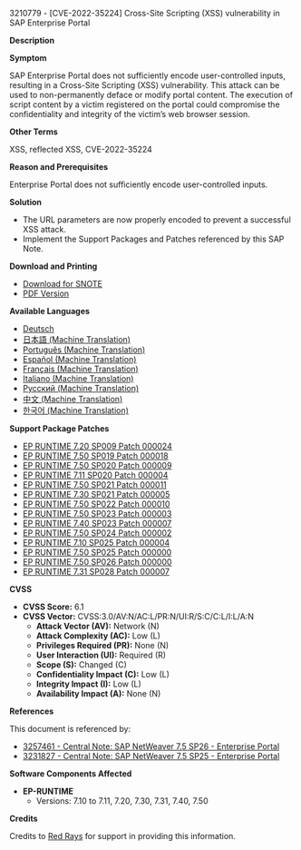 3210779 - [CVE-2022-35224] Cross-Site Scripting (XSS) vulnerability in SAP Enterprise Portal

**Description**

**Symptom**

SAP Enterprise Portal does not sufficiently encode user-controlled inputs, resulting in a Cross-Site Scripting (XSS) vulnerability. This attack can be used to non-permanently deface or modify portal content. The execution of script content by a victim registered on the portal could compromise the confidentiality and integrity of the victim’s web browser session.

**Other Terms**

XSS, reflected XSS, CVE-2022-35224

**Reason and Prerequisites**

Enterprise Portal does not sufficiently encode user-controlled inputs.

**Solution**

- The URL parameters are now properly encoded to prevent a successful XSS attack.
- Implement the Support Packages and Patches referenced by this SAP Note.

**Download and Printing**

- [Download for SNOTE](https://notesdownloads.sap.com/note/0040000000898292022)
- [PDF Version](https://userapps.support.sap.com/sap/support/sfm/notes/print/0003210779?language=en-US&token=4C43227179C3994E12CA539AECD2FF25)

**Available Languages**

- [Deutsch](https://me.sap.com/notes/0003210779/D)
- [日本語 (Machine Translation)](https://me.sap.com/notes/0003210779/J)
- [Português (Machine Translation)](https://me.sap.com/notes/0003210779/P)
- [Español (Machine Translation)](https://me.sap.com/notes/0003210779/S)
- [Français (Machine Translation)](https://me.sap.com/notes/0003210779/F)
- [Italiano (Machine Translation)](https://me.sap.com/notes/0003210779/I)
- [Русский (Machine Translation)](https://me.sap.com/notes/0003210779/R)
- [中文 (Machine Translation)](https://me.sap.com/notes/0003210779/1)
- [한국어 (Machine Translation)](https://me.sap.com/notes/0003210779/3)

**Support Package Patches**

- [EP RUNTIME 7.20 SP009 Patch 000024](https://userapps.support.sap.com/sap/support/swdc/notes?cvnr=01200615320200012953&support_package=SP009&patch_level=000024)
- [EP RUNTIME 7.50 SP019 Patch 000018](https://userapps.support.sap.com/sap/support/swdc/notes?cvnr=73554900100200001467&support_package=SP019&patch_level=000018)
- [EP RUNTIME 7.50 SP020 Patch 000009](https://userapps.support.sap.com/sap/support/swdc/notes?cvnr=73554900100200001467&support_package=SP020&patch_level=000009)
- [EP RUNTIME 7.11 SP020 Patch 000004](https://me.sap.com/sap/support/notes/edit/0003210779)
- [EP RUNTIME 7.50 SP021 Patch 000011](https://userapps.support.sap.com/sap/support/swdc/notes?cvnr=73554900100200001467&support_package=SP021&patch_level=000011)
- [EP RUNTIME 7.30 SP021 Patch 000005](https://userapps.support.sap.com/sap/support/swdc/notes?cvnr=01200615320200015108&support_package=SP021&patch_level=000005)
- [EP RUNTIME 7.50 SP022 Patch 000010](https://userapps.support.sap.com/sap/support/swdc/notes?cvnr=73554900100200001467&support_package=SP022&patch_level=000010)
- [EP RUNTIME 7.50 SP023 Patch 000003](https://userapps.support.sap.com/sap/support/swdc/notes?cvnr=73554900100200001467&support_package=SP023&patch_level=000003)
- [EP RUNTIME 7.40 SP023 Patch 000007](https://userapps.support.sap.com/sap/support/swdc/notes?cvnr=67838200100200019788&support_package=SP023&patch_level=000007)
- [EP RUNTIME 7.50 SP024 Patch 000002](https://userapps.support.sap.com/sap/support/swdc/notes?cvnr=73554900100200001467&support_package=SP024&patch_level=000002)
- [EP RUNTIME 7.10 SP025 Patch 000004](https://me.sap.com/sap/support/notes/edit/0003210779)
- [EP RUNTIME 7.50 SP025 Patch 000000](https://userapps.support.sap.com/sap/support/swdc/notes?cvnr=73554900100200001467&support_package=SP025&patch_level=000000)
- [EP RUNTIME 7.50 SP026 Patch 000000](https://userapps.support.sap.com/sap/support/swdc/notes?cvnr=73554900100200001467&support_package=SP026&patch_level=000000)
- [EP RUNTIME 7.31 SP028 Patch 000007](https://userapps.support.sap.com/sap/support/swdc/notes?cvnr=01200314690200014358&support_package=SP028&patch_level=000007)

**CVSS**

- **CVSS Score:** 6.1
- **CVSS Vector:** CVSS:3.0/AV:N/AC:L/PR:N/UI:R/S:C/C:L/I:L/A:N
  - **Attack Vector (AV):** Network (N)
  - **Attack Complexity (AC):** Low (L)
  - **Privileges Required (PR):** None (N)
  - **User Interaction (UI):** Required (R)
  - **Scope (S):** Changed (C)
  - **Confidentiality Impact (C):** Low (L)
  - **Integrity Impact (I):** Low (L)
  - **Availability Impact (A):** None (N)

**References**

This document is referenced by:

- [3257461 - Central Note: SAP NetWeaver 7.5 SP26 - Enterprise Portal](https://me.sap.com/notes/3257461)
- [3231827 - Central Note: SAP NetWeaver 7.5 SP25 - Enterprise Portal](https://me.sap.com/notes/3231827)

**Software Components Affected**

- **EP-RUNTIME**
  - Versions: 7.10 to 7.11, 7.20, 7.30, 7.31, 7.40, 7.50

**Credits**

Credits to [Red Rays](https://redrays.io) for support in providing this information.